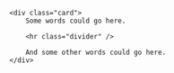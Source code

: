 ```svelte example raised
<div class="card">
    Some words could go here.
    
    <hr class="divider" />
    
    And some other words could go here.
</div>
```
